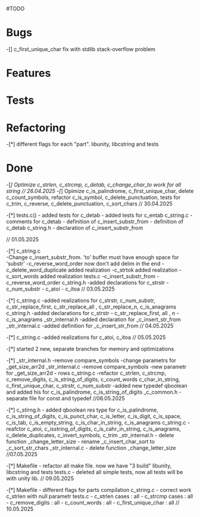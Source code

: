 #TODO

# Bugs
-[] c_first_unique_char fix with stdlib stack-overflow problem

# Features

# Tests


# Refactoring
-[*] different flags for each "part". libunity, libcstring and tests


# Done
-[*] Optimize c_strlen, c_strcmp, c_detab, 
     c_change_char_to work for all string // 26.04.2025
-[*] Opimize c_is_palindrome, c_first_unique_char, delete c_count_symbols, refactor c_is_symbol, c_delete_punctuation, tests for c_trim, c_reverse, c_delete_punctuation, c_sort_chars // 30.04.2025

-[*] tests.c() 
      - added tests for c_detab
      - added tests for c_entab
     c_string.c
      - comments for c_detab
      - definition of c_insert_substr_from
      - definition of c_detab
     c_string.h
      - declaration of c_insert_substr_from

// 01.05.2025

-[*] c_string.c  
      -Change c_insert_substr_from. 'to' buffer must have enough space for 'substr'
      -c_reverse_word_order now don't add delim in the end
      -c_delete_word_duplicate added realization
      -c_strtok added realization
      -c_sort_words added realization
     tests.c
      -c_insert_substr_from
      -c_reverse_word_order
     c_string.h
      -added declarations for c_strstr
      - c_num_substr
      - c_atoi
      - c_itoa
// 03.05.2025
     
-[*] c_string.c
      -added realizations for c_strstr, c_num_substr, c_str_replace_first,
       c_str_replace_all , c_str_replace_n, c_is_anagrams
     c_string.h
      -added declarations for c_strstr
      - c_str_replace_first, all , n
      - c_is_anagrams
     _str_internal.h 
      -added declaration for _c_insert_str_from
     _str_internal.c 
      -added definition for _c_insert_str_from
// 04.05.2025

-[*] c_string.c
      -added realizations for c_atoi, c_itoa
// 05.05.2025

-[*] started 2 new, separate branches for memory and optimizations

-[*] _str_internal.h 
     -remove compare_symbols
     -change parametrs for _get_size_arr2d
     _str_internal.c
     -remove compare_symbols
     -new parametr for _get_size_arr2d - rows
     c_string.c
     -refactor c_strlen, c_strcmp, c_remove_digits, c_is_string_of_digits, c_count_words
      c_char_in_string, c_first_unique_char, c_strstr, c_num_substr
     -added new typedef qboolean and added his for c_is_palindrome, c_is_string_of_digits
     _c_common.h
     -separate file for const and typedef
//06.05.2025

-[*] c_stirng.h
     - added qboolean res type for c_is_palindrome, c_is_string_of_digits, c_is_punct_char,
     c_is_letter, c_is_digit, c_is_space, c_is_tab, c_is_empty_string, c_is_char_in_string, c_is_anagrams
     c_string.c 
     - reafctor c_atoi, c_isstring_of_digits, c_is_cahr_in_string, c_is_anagrams, c_delete_duplicates, c_invert_symbols, c_trim
     _str_internal.h
     - delete function _change_letter_size
     - rename _c_insert_char_sort to _c_sort_str_chars
     _str_internal.c
     - delete function _change_letter_size
//07.05.2025

-[*] Makefile
     - refactor all make file. now we have "3 build"
     libunity, libcstring and tests
     tests.c
     - deleted all simple tests, now all tests will be with
     unity lib.
// 09.05.2025

-[*] Makefile
     - different flags for parts compilation
     c_string.c
     - correct work c_strlen with null parametr
     tests.c
     - c_strlen cases : all 
     - c_strcmp cases : all
     - c_remove_digits : all
     - c_count_words : all
     - c_first_unique_char : all
// 10.05.2025




